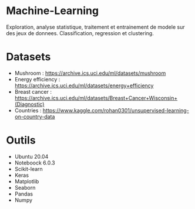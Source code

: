 # Machine-Learning
Exploration, analyse statistique, traitement et entrainement de modele sur des jeux de donnees. Classification, regression et clustering.

# Datasets
- Mushroom : https://archive.ics.uci.edu/ml/datasets/mushroom
- Energy efficiency : https://archive.ics.uci.edu/ml/datasets/energy+efficiency
- Breast cancer : https://archive.ics.uci.edu/ml/datasets/Breast+Cancer+Wisconsin+(Diagnostic)
- Countries : https://www.kaggle.com/rohan0301/unsupervised-learning-on-country-data

# Outils
- Ubuntu 20.04
- Noteboock 6.0.3
- Scikit-learn
- Keras
- Matplotlib
- Seaborn
- Pandas
- Numpy
